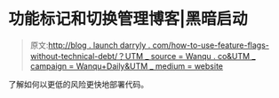 # 功能标记和切换管理博客|黑暗启动

> 原文:[http://blog . launch darryly . com/how-to-use-feature-flags-without-technical-debt/？UTM _ source = Wanqu . co&UTM _ campaign = Wanqu+Daily&UTM _ medium = website](http://blog.launchdarkly.com/how-to-use-feature-flags-without-technical-debt/?utm_source=wanqu.co&utm_campaign=Wanqu+Daily&utm_medium=website)

了解如何以更低的风险更快地部署代码。
